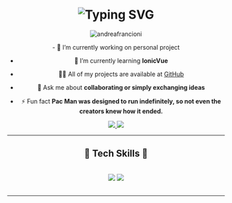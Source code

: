 <div align="center">
<h1 align="center">
    <img src="https://readme-typing-svg.herokuapp.com?font=Fira+Code&pause=1000&color=40F71D&center=true&vCenter=true&random=false&width=435&lines=Whassup!%F0%9F%91%8B%F0%9F%8F%BB;I'm+Andrea+Francioni;Welcome+to+my+GitHub!" alt="Typing SVG" />
</h1>

<p align="center"> <img src="https://komarev.com/ghpvc/?username=andreafrancioni&label=Profile%20views&color=0e75b6&style=flat" alt="andreafrancioni" /> </p>

<div align="center">
- 🔭 I’m currently working on personal project

- 🌱 I’m currently learning **IonicVue**

- 👨‍💻 All of my projects are available at [GitHub](https://github.com/andreafrancioni?tab=repositories)

- 💬 Ask me about **collaborating or simply exchanging ideas**

- ⚡ Fun fact **Pac Man was designed to run indefinitely, so not even the creators knew how it ended.**
 </div>
 
<div align="center"> 
  <a href="mailto:andreafrancioni.work@gmail.com">
    <img src="https://img.shields.io/badge/Gmail-333333?style=for-the-badge&logo=gmail&logoColor=red" />
  </a>
  <a href="https://www.linkedin.com/in/andrea-francioni-243888224" target="_blank">
    <img src="https://img.shields.io/badge/LinkedIn-0077B5?style=for-the-badge&logo=linkedin&logoColor=white" target="_blank" />
  </a>
</div>

 <hr/>

 <div align="center"> 
<h2 align="center">🧬 Tech Skills 🧬</h2>
<br/>
<div align="center">
    <img src="https://skillicons.dev/icons?i=html,css,bootstrap,sass,javascript,vue,nodejs,php,laravel,mysql ">
    <img src="https://skillicons.dev/icons?i=vite,npm,webpack,git,vscode,github,discord,postman" /><br>
</div>
 </div>
<br/>
<hr/>
</div>
